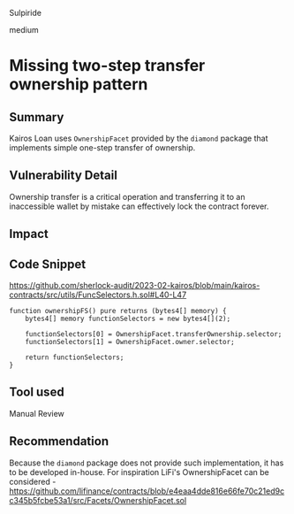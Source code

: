 Sulpiride

medium

# Missing two-step transfer ownership pattern

## Summary
Kairos Loan uses `OwnershipFacet` provided by the `diamond` package that implements simple one-step transfer of ownership.

## Vulnerability Detail
Ownership transfer is a critical operation and transferring it to an inaccessible wallet by mistake can effectively lock the contract forever.

## Impact

## Code Snippet
https://github.com/sherlock-audit/2023-02-kairos/blob/main/kairos-contracts/src/utils/FuncSelectors.h.sol#L40-L47

```solidity
function ownershipFS() pure returns (bytes4[] memory) {
    bytes4[] memory functionSelectors = new bytes4[](2);

    functionSelectors[0] = OwnershipFacet.transferOwnership.selector;
    functionSelectors[1] = OwnershipFacet.owner.selector;

    return functionSelectors;
}
```

## Tool used

Manual Review

## Recommendation
Because the `diamond` package does not provide such implementation, it has to be developed in-house. For
inspiration LiFi's OwnershipFacet can be considered - https://github.com/lifinance/contracts/blob/e4eaa4dde816e66fe70c21ed9cc345b5fcbe53a1/src/Facets/OwnershipFacet.sol